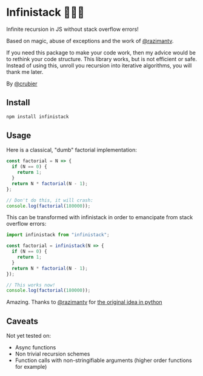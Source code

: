# Infinistack 🎩✨🐇

Infinite recursion in JS without stack overflow errors!

Based on magic, abuse of exceptions and the work of [@razimantv](https://gist.github.com/razimantv/1b33d4a090a5bc9ed94928012b37c3f0).

If you need this package to make your code work, then my advice would be to rethink your code structure. This library works, but is not efficient or safe. Instead of using this, unroll you recursion into iterative algorithms, you will thank me later.

By [@crubier](https://github.com/crubier)

## Install

```bash
npm install infinistack
```

## Usage

Here is a classical, "dumb" factorial implementation:

```javascript
const factorial = N => {
  if (N == 0) {
    return 1;
  }
  return N * factorial(N - 1);
};

// Don't do this, it will crash:
console.log(factorial(180000));
```

This can be transformed with infinistack in order to emancipate from stack overflow errors:

```javascript
import infinistack from "infinistack";

const factorial = infinistack(N => {
  if (N == 0) {
    return 1;
  }
  return N * factorial(N - 1);
});

// This works now!
console.log(factorial(180000));
```

Amazing. Thanks to [@razimantv](https://github.com/razimantv) for [the original idea in python](https://gist.github.com/razimantv/1b33d4a090a5bc9ed94928012b37c3f0)

## Caveats

Not yet tested on:

* Async functions
* Non trivial recursion schemes
* Function calls with non-stringifiable arguments (higher order functions for example)
